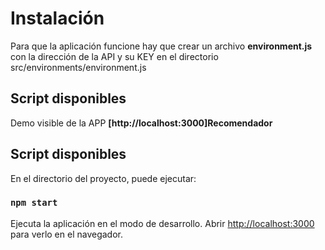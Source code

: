 # Instalación

Para que la aplicación funcione hay que crear un archivo **environment.js** con la dirección de la API y su KEY en el directorio src/environments/environment.js

## Script disponibles

Demo visible de la APP **[http://localhost:3000]Recomendador**

## Script disponibles

En el directorio del proyecto, puede ejecutar:

### `npm start`

Ejecuta la aplicación en el modo de desarrollo.
Abrir [http://localhost:3000](http://localhost:3000) para verlo en el navegador.
